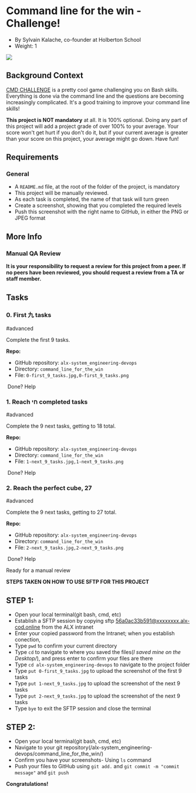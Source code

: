 Command line for the win - Challenge!
=====================================

-   By Sylvain Kalache, co-founder at Holberton School
-   Weight: 1

![](https://s3.amazonaws.com/intranet-projects-files/holbertonschool-sysadmin_devops/324/06AChAO.png)

Background Context
------------------

[CMD CHALLENGE](https://alx-intranet.hbtn.io/rltoken/a83_NOBEtXgFr1Yqej0HYA "CMD CHALLENGE") is a pretty cool game challenging you on Bash skills. Everything is done via the command line and the questions are becoming increasingly complicated. It's a good training to improve your command line skills!

**This project is NOT mandatory** at all. It is 100% optional. Doing any part of this project will add a project grade of over 100% to your average. Your score won't get hurt if you don't do it, but if your current average is greater than your score on this project, your average might go down. Have fun!

Requirements
------------

### General

-   A `README.md` file, at the root of the folder of the project, is mandatory
-   This project will be manually reviewed.
-   As each task is completed, the name of that task will turn green
-   Create a screenshot, showing that you completed the required levels
-   Push this screenshot with the right name to GitHub, in either the PNG or JPEG format

More Info
---------

### Manual QA Review

**It is your responsibility to request a review for this project from a peer. If no peers have been reviewed, you should request a review from a TA or staff member.**

Tasks
-----

### 0\. First 九 tasks

#advanced

Complete the first 9 tasks.

**Repo:**

-   GitHub repository: `alx-system_engineering-devops`
-   Directory: `command_line_for_the_win`
-   File: `0-first_9_tasks.jpg,0-first_9_tasks.png`

 Done? Help

### 1\. Reach חי completed tasks

#advanced

Complete the 9 next tasks, getting to 18 total.

**Repo:**

-   GitHub repository: `alx-system_engineering-devops`
-   Directory: `command_line_for_the_win`
-   File: `1-next_9_tasks.jpg,1-next_9_tasks.png`

 Done? Help

### 2\. Reach the perfect cube, 27

#advanced

Complete the 9 next tasks, getting to 27 total.

**Repo:**

-   GitHub repository: `alx-system_engineering-devops`
-   Directory: `command_line_for_the_win`
-   File: `2-next_9_tasks.jpg,2-next_9_tasks.png`

 Done? Help

Ready for a manual review

**STEPS TAKEN ON HOW TO USE SFTP FOR THIS PROJECT**

## STEP 1:

-   Open your local terminal(git bash, cmd, etc)
-   Establish a SFTP session by copying sftp 56a0ac33b591@xxxxxxxx.alx-cod.online from the ALX intranet
-   Enter your copied password from the Intranet; when you establish conection,
-   Type `pwd` to confirm your current directory
-   Type `cd` to navigate to where you saved the files(_I saved mine on the Desktop/_), and press enter to confirm your files are there
-   Type `cd alx-system_engineering-devops` to navigate to the project folder
-   Type `put 0-first_9_tasks.jpg` to upload the screenshot of the first 9 tasks
-   Type `put 1-next_9_tasks.jpg` to upload the screenshot of the next 9 tasks
-   Type `put 2-next_9_tasks.jpg` to upload the screenshot of the next 9 tasks
-   Type `bye` to exit the SFTP session and close the terminal

## STEP 2:

-   Open your local terminal(git bash, cmd, etc)
-   Navigate to your git repository(/alx-system_engineering-devops/command_line_for_the_win/)
-   Confirm you have your screenshots- Using `ls` command
-   Push your files to GitHub using `git add.` and `git commit -m "commit message"` and `git push`

**Congratulations!**
